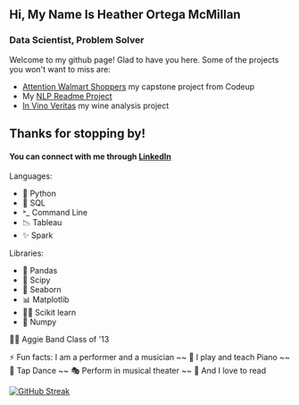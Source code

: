 ## Hi, My Name Is Heather Ortega McMillan

### Data Scientist, Problem Solver

Welcome to my github page! Glad to have you here. Some of the projects you won't want to miss are:
- [Attention Walmart Shoppers](https://github.com/Attention-Walmart-Shoppers/capstone) my capstone project from Codeup
- My [NLP Readme Project](https://github.com/heather-desiree-carl-NLP-project/NLP-group-project)
- [In Vino Veritas](https://github.com/HeatherOrtegaMcMillan/in_vino_veritas) my wine analysis project

## Thanks for stopping by! 

#### You can connect with me through [LinkedIn](https://www.linkedin.com/in/heatheromcmillan/)

Languages: 
- 🐍 Python
- 🥞 SQL
- ˃_ Command Line
- 📉 Tableau
- ✨ Spark

Libraries:
- 🐼 Pandas
- 🧪 Scipy
- 🌊 Seaborn
- 📊 Matplotlib
- 👩‍🔬 Scikit learn
- 🔢 Numpy

👍🏻 Aggie Band Class of '13

⚡ Fun facts: I am a performer and a musician ~~ 🎹 I play and teach Piano ~~ 💃 Tap Dance ~~ 🎭 Perform in musical theater ~~ 📖 And I love to read  

[![GitHub Streak](https://github-readme-streak-stats.herokuapp.com/?user=HeatherOrtegaMcMillan&theme=vue-dark)](https://git.io/streak-stats)


<!--
**HeatherOrtegaMcMillan/HeatherOrtegaMcMillan** is a ✨ _special_ ✨ repository because its `README.md` (this file) appears on your GitHub profile.

